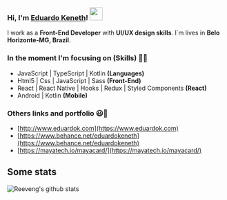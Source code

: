 ### Hi, I'm [Eduardo Keneth](https://www.eduardok.com)! <img src="https://media.giphy.com/media/hvRJCLFzcasrR4ia7z/giphy.gif" width="30px">

I work as a **Front-End Developer** with **UI/UX design skills**. I´m lives in **Belo Horizonte-MG, Brazil**.

### In the moment I'm focusing on (Skills) 👨‍💻
  - JavaScript | TypeScript | Kotlin   **(Languages)**
  - Html5 | Css | JavaScript | Sass   **(Front-End)**
  - React | React Native | Hooks | Redux | Styled Components   **(React)**
  - Android | Kotlin    **(Mobile)**

### Others links and portfolio 😃🧾
<!-- BLOG-POST-LIST:START -->
- [http://www.eduardok.com](https://www.eduardok.com)
- [https://www.behance.net/eduardokeneth](https://www.behance.net/eduardokeneth)
- [https://mayatech.io/mayacard/](https://mayatech.io/mayacard/)

<h2>Some stats</h2>

![Reeveng's github stats](https://github-readme-stats.vercel.app/api?username=eduardokeneth&show_icons=true&title_color=fff&icon_color=79ff97&text_color=9f9f9f&bg_color=151515)
